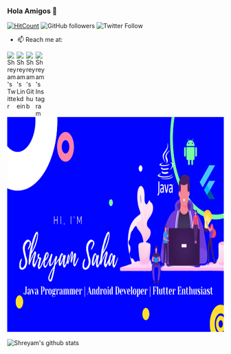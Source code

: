 ### Hola Amigos 👋
[![HitCount](http://hits.dwyl.com/Shreyam-Saha/Shreyam-Saha.svg)](http://hits.dwyl.com/Shreyam-Saha/Shreyam-Saha)         <img alt="GitHub followers" src="https://img.shields.io/github/followers/Shreyam-Saha?label=Followers&style=social">                ![Twitter Follow](https://img.shields.io/twitter/follow/coder_panda_?style=social)



- 📫 Reach me at:

<a href="https://twitter.com/coder_panda_">
  <img align="left" alt="Shreyam's Twitter" width="22px" src="https://cdn.jsdelivr.net/npm/simple-icons@v3/icons/twitter.svg" />
</a>


<a href="https://www.linkedin.com/in/shreyam-saha-ab288a162/">
  <img align="left" alt="Shreyam's Linkdein" width="22px" src="https://cdn.jsdelivr.net/npm/simple-icons@v3/icons/linkedin.svg" />
</a>

<a href="https://github.com/Shreyam-Saha">
  <img align="left" alt="Shreyam's Github" width="22px" src="https://cdn.jsdelivr.net/npm/simple-icons@v3/icons/github.svg" />
</a>
<a href="https://instagram.com/a.l.p.h.a_2000/">
  <img align="left" alt="Shreyam's Instagram" width="22px" src="https://cdn.jsdelivr.net/npm/simple-icons@v3/icons/instagram.svg" />
</a>





 

<img src ="https://github.com/Shreyam-Saha/Shreyam-Saha/blob/master/just%20for%20you%20(1).png" height="500" width="950">



![Shreyam's github stats](https://github-readme-stats.vercel.app/api?username=Shreyam-Saha&show_icons=true&title_color=28CC33&icon_color=EEFCEF&text_color=28CC33&bg_color=151515)
